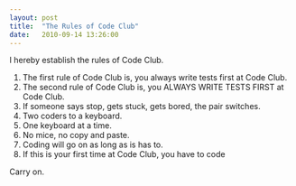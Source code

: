 ```yaml
---
layout: post
title:  "The Rules of Code Club"
date:   2010-09-14 13:26:00
---
```


I hereby establish the rules of Code Club.

1. The first rule of Code Club is, you always write tests first at Code Club.
2. The second rule of Code Club is, you ALWAYS WRITE TESTS FIRST at Code Club.
3. If someone says stop, gets stuck, gets bored, the pair switches.
4. Two coders to a keyboard.
5. One keyboard at a time.
6. No mice, no copy and paste.
7. Coding will go on as long as is has to.
8. If this is your first time at Code Club, you have to code

Carry on.

